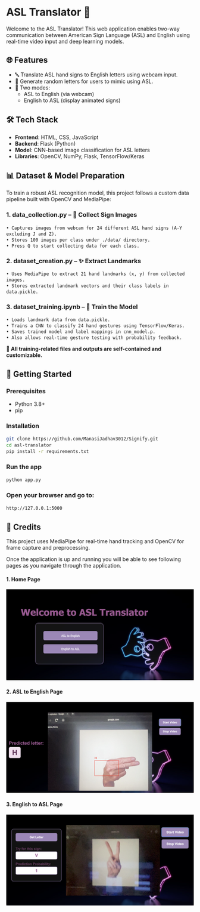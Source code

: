 # ASL Translator 🤟

Welcome to the ASL Translator! This web application enables two-way communication between American Sign Language (ASL) and English using real-time video input and deep learning models.

## 🌐 Features

- 🔤 Translate ASL hand signs to English letters using webcam input.
- 📝 Generate random letters for users to mimic using ASL.
- 🔁 Two modes: 
  - ASL to English (via webcam)
  - English to ASL (display animated signs)

## 🛠️ Tech Stack

- **Frontend**: HTML, CSS, JavaScript
- **Backend**: Flask (Python)
- **Model**: CNN-based image classification for ASL letters
- **Libraries**: OpenCV, NumPy, Flask, TensorFlow/Keras

## 📊 Dataset & Model Preparation

To train a robust ASL recognition model, this project follows a custom data pipeline built with OpenCV and MediaPipe:

### 1. data_collection.py – 📸 Collect Sign Images
    • Captures images from webcam for 24 different ASL hand signs (A-Y excluding J and Z).
    • Stores 100 images per class under ./data/ directory.
    • Press Q to start collecting data for each class.

### 2. dataset_creation.py – ✨ Extract Landmarks
    • Uses MediaPipe to extract 21 hand landmarks (x, y) from collected images.
    • Stores extracted landmark vectors and their class labels in data.pickle.

### 3. dataset_training.ipynb – 🧠 Train the Model
    • Loads landmark data from data.pickle.
    • Trains a CNN to classify 24 hand gestures using TensorFlow/Keras.
    • Saves trained model and label mappings in cnn_model.p.
    • Also allows real-time gesture testing with probability feedback.

**📁 All training-related files and outputs are self-contained and customizable.**

## 🚀 Getting Started

### Prerequisites

- Python 3.8+
- pip

### Installation

```bash
git clone https://github.com/ManasiJadhav3012/Signify.git
cd asl-translator
pip install -r requirements.txt
```

### Run the app

```bash
python app.py
```

### Open your browser and go to:

```bash
http://127.0.0.1:5000
```

## 🙌 Credits

This project uses MediaPipe for real-time hand tracking and OpenCV for frame capture and preprocessing.


Once the application is up and running you will be able to see following pages as you navigate through the application.

#### 1. Home Page
![ASL Home Page](app_demo/static/images/Home.png)

#### 2. ASL to English Page
![ASL ASL to English Page](app_demo/static/images/Camera.png)

#### 3. English to ASL Page
![ASL English to ASL Page](app_demo/static/images/EnglishtoASL.png)
